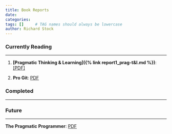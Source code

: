 ```yaml
---
title: Book Reports
date: 
categories: 
tags: []     # TAG names should always be lowercase
author: Richard Stock
---
```


### Currently Reading
---

1. **[Pragmatic Thinking & Learning]({% link report1_prag-t&l.md %})**: 
 [[PDF]](https://www.e-reading-lib.com/bookreader.php/137202/andy-hunt-pragmatic-thinking-and-learning-refactor-your-wetware.pdf)

2. **Pro Git**: [PDF](https://github.com/progit/progit2/releases/download/2.1.252/progit.pdf)


### Completed
---



### Future
---

**The Pragmatic Programmer**: [PDF](https://www.cin.ufpe.br/~cavmj/104The%20Pragmatic%20Programmer,%20From%20Journeyman%20To%20Master%20-%20Andrew%20Hunt,%20David%20Thomas%20-%20Addison%20Wesley%20-%201999.pdf) 
